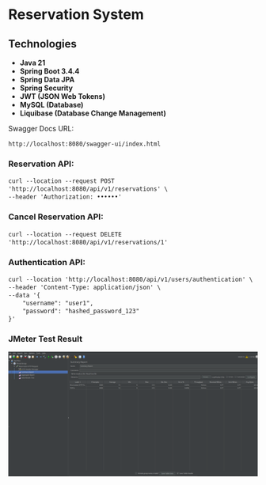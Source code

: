 # Reservation System

## Technologies

- **Java 21**
- **Spring Boot 3.4.4**
- **Spring Data JPA**
- **Spring Security**
- **JWT (JSON Web Tokens)**
- **MySQL (Database)**
- **Liquibase (Database Change Management)**

Swagger Docs URL:
```
http://localhost:8080/swagger-ui/index.html
```

### Reservation API:
```
curl --location --request POST 'http://localhost:8080/api/v1/reservations' \
--header 'Authorization: ••••••'
```

### Cancel Reservation API:
```
curl --location --request DELETE 'http://localhost:8080/api/v1/reservations/1'
```

### Authentication API:
```
curl --location 'http://localhost:8080/api/v1/users/authentication' \
--header 'Content-Type: application/json' \
--data '{
    "username": "user1",
    "password": "hashed_password_123"
}'
```

### JMeter Test Result

![JMeter Result](https://github.com/sepideh-vaziry/reservation/blob/develop/files/jmeter-result.png?raw=true)